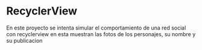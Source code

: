 # RecyclerView
En este proyecto se intenta simular el comportamiento de una red social con recyclerview
en esta muestran las fotos de los personajes, su nombre y su publicacion

